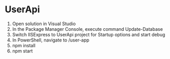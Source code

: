 # UserApi

1. Open solution in Visual Studio
2. In the Package Manager Console, execute command Update-Database
3. Switch IISExpress to UserApi project for Startup options and start debug
4. In PowerShell, navigate to /user-app
5. npm install
6. npm start
